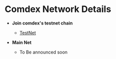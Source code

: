 # Comdex Network Details

* **Join comdex's testnet chain** 
  * [TestNet](https://github.com/comdex-official/networks/tree/main/testnet/comdex-test-1)

* **Main Net** 
  * To Be announced soon
